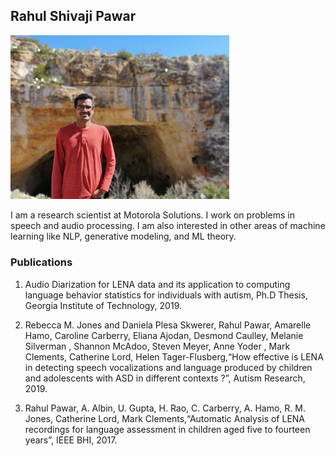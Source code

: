 ## Rahul Shivaji Pawar

<img src="assets/rahul_image.jpg" width="350">

I am a research scientist at Motorola Solutions. I work on problems in speech and audio processing. I am also interested in other areas of machine learning like NLP, generative modeling, and ML theory.

### Publications

1. Audio Diarization for LENA data and its application to computing language behavior statistics for individuals with autism, Ph.D Thesis, Georgia Institute of Technology, 2019.

2. Rebecca M. Jones and Daniela Plesa Skwerer, Rahul Pawar, Amarelle Hamo, Caroline Carberry, Eliana Ajodan,
Desmond Caulley, Melanie Silverman , Shannon McAdoo, Steven Meyer, Anne Yoder , Mark Clements, Catherine
Lord, Helen Tager-Flusberg,“How effective is LENA in detecting speech vocalizations and language produced by
children and adolescents with ASD in different contexts ?”, Autism Research, 2019.

3. Rahul Pawar, A. Albin, U. Gupta, H. Rao, C. Carberry, A. Hamo, R. M. Jones, Catherine Lord, Mark
Clements,“Automatic Analysis of LENA recordings for language assessment in children aged five to fourteen years”,
IEEE BHI, 2017.